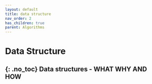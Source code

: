 ```yaml
---
layout: default
title: data structure
nav_order: 2
has_children: true
parent: Algorithms
---
```


# Data Structure
{: .no_toc}
Data structures - WHAT WHY AND HOW
---

 

